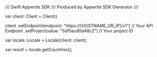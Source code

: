 /// Swift Appwrite SDK
/// Produced by Appwrite SDK Generator
///


var client: Client = Client()

client
    .setEndpoint(endpoint: "https://[HOSTNAME_OR_IP]/v1") // Your API Endpoint
    .setProject(value: "5df5acd0d48c2") // Your project ID

var locale: Locale =  Locale(client: client);

var result = locale.getCountries();

